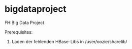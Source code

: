 # bigdataproject


FH Big Data Project


Prerequisites:

1) Laden der fehlenden HBase-Libs in /user/oozie/sharelib/
